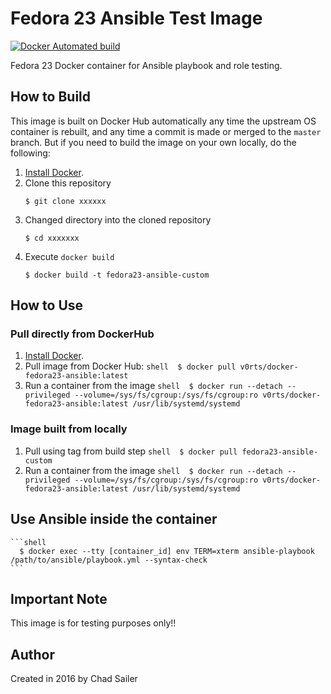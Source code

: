# Fedora 23 Ansible Test Image

[![Docker Automated build](https://img.shields.io/docker/automated/v0rts/docker-fedora23-ansible.svg?maxAge=2592000)](https://hub.docker.com/r/v0rts/docker-fedora23-ansible/)

Fedora 23 Docker container for Ansible playbook and role testing.

## How to Build

This image is built on Docker Hub automatically any time the upstream OS container is rebuilt, and any time a commit is made or merged to the `master` branch. But if you need to build the image on your own locally, do the following:

  1. [Install Docker](https://docs.docker.com/engine/installation/).
  2. Clone this repository
      ```shell 
      $ git clone xxxxxx 
      ```
  3. Changed directory into the cloned repository
      ```shell 
      $ cd xxxxxxx
      ```
  4. Execute `docker build` 
      ```shell 
      $ docker build -t fedora23-ansible-custom
      ```

## How to Use

### Pull directly from DockerHub

  1. [Install Docker](https://docs.docker.com/engine/installation/).
  2. Pull image from Docker Hub: 
    ```shell 
      $ docker pull v0rts/docker-fedora23-ansible:latest
    ```
  3. Run a container from the image
    ```shell 
      $ docker run --detach --privileged --volume=/sys/fs/cgroup:/sys/fs/cgroup:ro v0rts/docker-fedora23-ansible:latest /usr/lib/systemd/systemd
    ```

### Image built from locally

  1. Pull using tag from build step
    ```shell 
      $ docker pull fedora23-ansible-custom
    ```
  2. Run a container from the image
    ```shell 
      $ docker run --detach --privileged --volume=/sys/fs/cgroup:/sys/fs/cgroup:ro v0rts/docker-fedora23-ansible:latest /usr/lib/systemd/systemd
    ```

## Use Ansible inside the container

    ```shell 
      $ docker exec --tty [container_id] env TERM=xterm ansible-playbook /path/to/ansible/playbook.yml --syntax-check
    ```

## Important Note

This image is for testing purposes only!!

## Author

Created in 2016 by Chad Sailer
